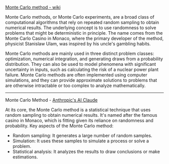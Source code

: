 [Monte Carlo method - wiki](https://en.wikipedia.org/wiki/Monte_Carlo_method)

Monte Carlo methods, or Monte Carlo experiments, are a broad class of computational algorithms that rely on repeated random sampling to obtain numerical results.
The underlying concept is to use randomness to solve problems that might be deterministic in principle. The name comes from the Monte Carlo Casino in Monaco,
where the primary developer of the method, physicist Stanislaw Ulam, was inspired by his uncle's gambling habits.

Monte Carlo methods are mainly used in three distinct problem classes: optimization, numerical integration, and generating draws from a probability distribution.
They can also be used to model phenomena with significant uncertainty in inputs, such as calculating the risk of a nuclear power plant failure. Monte Carlo methods
are often implemented using computer simulations, and they can provide approximate solutions to problems that are otherwise intractable or too complex to analyze mathematically.

- - - -

Monte Carlo Method - [Anthropic's AI Claude](https://claude.ai/login) 

At its core, the Monte Carlo method is a statistical technique that uses random sampling to obtain numerical results. It's named after the famous casino in Monaco, which is fitting given its reliance on randomness and probability.
Key aspects of the Monte Carlo method:

* Random sampling: It generates a large number of random samples.
* Simulation: It uses these samples to simulate a process or solve a problem.
* Statistical analysis: It analyzes the results to draw conclusions or make estimations.


